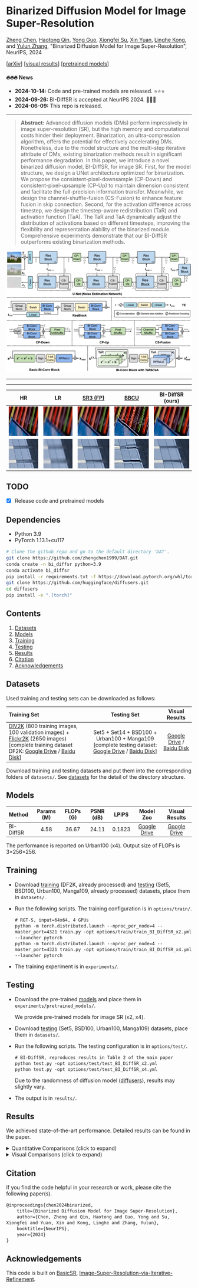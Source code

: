 # Binarized Diffusion Model for Image Super-Resolution

[Zheng Chen](https://zhengchen1999.github.io/), [Haotong Qin](https://htqin.github.io/), [Yong Guo](https://www.guoyongcs.com/), [Xiongfei Su](https://ieeexplore.ieee.org/author/37086348852), [Xin Yuan](https://en.westlake.edu.cn/faculty/xin-yuan.html), [Linghe Kong](https://www.cs.sjtu.edu.cn/~linghe.kong/), and [Yulun Zhang](http://yulunzhang.com/), "Binarized Diffusion Model for Image Super-Resolution", NeurIPS, 2024

[[arXiv](https://arxiv.org/abs/2406.05723)] [[visual results](https://drive.google.com/drive/folders/1-Mfy8XHG55Bc19gAXqNaNitO0GEx7O1r?usp=drive_link)] [[pretrained models](https://drive.google.com/drive/folders/1hoHAG2yoLltloQ0SYv-QLxwk9Y8ZnTnH?usp=drive_link)]



#### 🔥🔥🔥 News

- **2024-10-14:** Code and pre-trained models are released. ⭐️⭐️⭐️
- **2024-09-26:** BI-DiffSR is accepted at NeurIPS 2024. 🎉🎉🎉
- **2024-06-09:** This repo is released.

---

> **Abstract:** Advanced diffusion models (DMs) perform impressively in image super-resolution (SR), but the high memory and computational costs hinder their deployment. Binarization, an ultra-compression algorithm, offers the potential for effectively accelerating DMs. Nonetheless, due to the model structure and the multi-step iterative attribute of DMs, existing binarization methods result in significant performance degradation. In this paper, we introduce a novel binarized diffusion model, BI-DiffSR, for image SR. First, for the model structure, we design a UNet architecture optimized for binarization. We propose the consistent-pixel-downsample (CP-Down) and consistent-pixel-upsample (CP-Up) to maintain dimension consistent and facilitate the full-precision information transfer. Meanwhile, we design the channel-shuffle-fusion (CS-Fusion) to enhance feature fusion in skip connection. Second, for the activation difference across timestep, we design the timestep-aware redistribution (TaR) and activation function (TaA). The TaR and TaA dynamically adjust the distribution of activations based on different timesteps, improving the flexibility and representation alability of the binarized module. Comprehensive experiments demonstrate that our BI-DiffSR outperforms existing binarization methods.

![](figs/BI-DiffSR.png)

---

---

|                            HR                             |                              LR                              | [SR3 (FP)](https://github.com/Janspiry/Image-Super-Resolution-via-Iterative-Refinement) |          [BBCU](https://github.com/Zj-BinXia/BBCU)          |                       BI-DiffSR (ours)                       |
| :-------------------------------------------------------: | :----------------------------------------------------------: | :----------------------------------------------------------: | :---------------------------------------------------------: | :----------------------------------------------------------: |
| <img src="figs/compare/ComS_img_023_HR_x4.png" height=80> | <img src="figs/compare/ComS_img_023_Bicubic_x4.png" height=80> |  <img src="figs/compare/ComS_img_023_SR3_x4.png" height=80>  | <img src="figs/compare/ComS_img_023_BBCU_x4.png" height=80> | <img src="figs/compare/ComS_img_023_BI-DiffSR_x4.png" height=80> |
| <img src="figs/compare/ComS_img_033_HR_x4.png" height=80> | <img src="figs/compare/ComS_img_033_Bicubic_x4.png" height=80> |  <img src="figs/compare/ComS_img_033_SR3_x4.png" height=80>  | <img src="figs/compare/ComS_img_033_BBCU_x4.png" height=80> | <img src="figs/compare/ComS_img_033_BI-DiffSR_x4.png" height=80> |

## TODO

* [x] Release code and pretrained models

## Dependencies

- Python 3.9
- PyTorch 1.13.1+cu117

```bash
# Clone the github repo and go to the default directory 'DAT'.
git clone https://github.com/zhengchen1999/DAT.git
conda create -n bi_diffsr python=3.9
conda activate bi_diffsr
pip install -r requirements.txt -f https://download.pytorch.org/whl/torch_stable.html
git clone https://github.com/huggingface/diffusers.git
cd diffusers
pip install -e ".[torch]"
```

## Contents

1. [Datasets](#datasets)
1. [Models](#models)
1. [Training](#training)
1. [Testing](#testing)
1. [Results](#results)
1. [Citation](#citation)
1. [Acknowledgements](#acknowledgements)

## <a name="datasets"></a> Datasets

Used training and testing sets can be downloaded as follows:

| Training Set                                                 |                         Testing Set                          |                        Visual Results                        |
| :----------------------------------------------------------- | :----------------------------------------------------------: | :----------------------------------------------------------: |
| [DIV2K](https://data.vision.ee.ethz.ch/cvl/DIV2K/) (800 training images, 100 validation images) +  [Flickr2K](https://cv.snu.ac.kr/research/EDSR/Flickr2K.tar) (2650 images) [complete training dataset DF2K: [Google Drive](https://drive.google.com/file/d/1TubDkirxl4qAWelfOnpwaSKoj3KLAIG4/view?usp=share_link) / [Baidu Disk](https://pan.baidu.com/s/1KIcPNz3qDsGSM0uDKl4DRw?pwd=74yc)] | Set5 + Set14 + BSD100 + Urban100 + Manga109 [complete testing dataset: [Google Drive](https://drive.google.com/file/d/1yMbItvFKVaCT93yPWmlP3883XtJ-wSee/view?usp=sharing) / [Baidu Disk](https://pan.baidu.com/s/1Tf8WT14vhlA49TO2lz3Y1Q?pwd=8xen)] | [Google Drive](https://drive.google.com/drive/folders/1ZMaZyCer44ZX6tdcDmjIrc_hSsKoMKg2?usp=drive_link) / [Baidu Disk](https://pan.baidu.com/s/1LO-INqy40F5T_coAJsl5qw?pwd=dqnv#list/path=%2F) |

Download training and testing datasets and put them into the corresponding folders of `datasets/`. See [datasets](datasets/README.md) for the detail of the directory structure.

## <a name="models"></a> Models

| Method    | Params (M) | FLOPs (G) | PSNR (dB) | LPIPS  |                          Model Zoo                           |                        Visual Results                        |
| :-------- | :--------: | :-------: | :-------: | :----: | :----------------------------------------------------------: | :----------------------------------------------------------: |
| BI-DiffSR |    4.58    |   36.67   |   24.11   | 0.1823 | [Google Drive](https://drive.google.com/drive/folders/1hoHAG2yoLltloQ0SYv-QLxwk9Y8ZnTnH?usp=sharing) | [Google Drive](https://drive.google.com/drive/folders/1-Mfy8XHG55Bc19gAXqNaNitO0GEx7O1r?usp=sharing) |

The performance is reported on Urban100 (x4). Output size of FLOPs is 3×256×256.

## <a name="training"></a> Training

- Download [training](https://drive.google.com/file/d/1TubDkirxl4qAWelfOnpwaSKoj3KLAIG4/view?usp=share_link) (DF2K, already processed) and [testing](https://drive.google.com/file/d/1yMbItvFKVaCT93yPWmlP3883XtJ-wSee/view?usp=sharing) (Set5, BSD100, Urban100, Manga109, already processed) datasets, place them in `datasets/`.

- Run the following scripts. The training configuration is in `options/train/`.

  ```shell
  # RGT-S, input=64x64, 4 GPUs
  python -m torch.distributed.launch --nproc_per_node=4 --master_port=4321 train.py -opt options/train/train_BI_DiffSR_x2.yml --launcher pytorch
  python -m torch.distributed.launch --nproc_per_node=4 --master_port=4321 train.py -opt options/train/train_BI_DiffSR_x4.yml --launcher pytorch
  ```
  
- The training experiment is in `experiments/`.

## <a name="testing"></a> Testing

- Download the pre-trained [models](https://drive.google.com/drive/folders/1hoHAG2yoLltloQ0SYv-QLxwk9Y8ZnTnH?usp=sharing) and place them in `experiments/pretrained_models/`.

  We provide pre-trained models for image SR (x2, x4).

- Download [testing](https://drive.google.com/file/d/1yMbItvFKVaCT93yPWmlP3883XtJ-wSee/view?usp=sharing) (Set5, BSD100, Urban100, Manga109) datasets, place them in `datasets/`.

- Run the following scripts. The testing configuration is in `options/test/`.

  ```shell
  # BI-DiffSR, reproduces results in Table 2 of the main paper
  python test.py -opt options/test/test_BI_DiffSR_x2.yml
  python test.py -opt options/test/test_BI_DiffSR_x4.yml
  ```
  
  Due to the randomness of diffusion model ([diffusers](https://huggingface.co/docs/diffusers)), results may slightly vary.
  
- The output is in `results/`.

## <a name="results"></a> Results

We achieved state-of-the-art performance. Detailed results can be found in the paper.

<details>
<summary>Quantitative Comparisons (click to expand)</summary>

- Results in Table 2 (main paper)

<p align="center">
  <img width="900" src="figs/T1.png">
</p>
</details>



<details>
<summary>Visual Comparisons (click to expand)</summary>


- Results in Figure 8 (main paper)

<p align="center">
  <img width="900" src="figs/F1.png">
</p>



- Results in Figure 13 (supplemental material)

<p align="center">
  <img width="900" src="figs/F2-1.png">
  <img width="900" src="figs/F2-2.png">
</p>




- Results in Figure 14 (supplemental material)

<p align="center">
  <img width="900" src="figs/F3-1.png">
  <img width="900" src="figs/F3-2.png">
</p>

</details>



## <a name="citation"></a> Citation

If you find the code helpful in your research or work, please cite the following paper(s).

```
@inproceedings{chen2024binarized,
    title={Binarized Diffusion Model for Image Super-Resolution},
    author={Chen, Zheng and Qin, Haotong and Guo, Yong and Su, Xiongfei and Yuan, Xin and Kong, Linghe and Zhang, Yulun},
    booktitle={NeurIPS},
    year={2024}
}
```



## <a name="acknowledgements"></a> Acknowledgements

This code is built on [BasicSR](https://github.com/XPixelGroup/BasicSR), [Image-Super-Resolution-via-Iterative-Refinement](https://github.com/Janspiry/Image-Super-Resolution-via-Iterative-Refinement).
